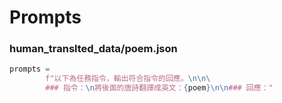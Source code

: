 # Prompts

### human_translted_data/poem.json

```python
prompts = 
        f"以下為任務指令，輸出符合指令的回應。\n\n\
        ### 指令：\n將後面的唐詩翻譯成英文：{poem}\n\n### 回應："
```